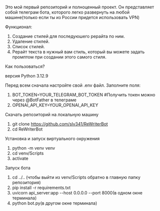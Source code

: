 Это мой первый репозиторий и полноценный проект. 
Он представляет собой телеграм бота, которого легко развернуть на любой машине(только если ты из России придется использовать VPN)

Функционал:

1. Создание стилей для последуюшего рерайта по ним.
2. Удаление стилей.
3. Список стилей.
4. Рерайт текста в нужный вам стиль, который вы можете задать промптом при создании этого самого стиля. 

Как пользоваться?

версия Python 3.12.9

Перед всем сначала настройте свой .env файл.
Заполните поля:
1. BOT_TOKEN=YOUR_TELEGRAM_BOT_TOKEN #Получить токен можно через @BotFather в телеграме
2. OPENAI_API_KEY=YOUR_OPENAI_API_KEY 

Скачать репозиторий на локальную машину
1. git clone https://github.com/slv341/ReWriterBot
2. cd ReWriterBot

Установка и запуск виртуального окружения
1. python -m venv venv
2. cd venv/Scripts
3. activate
   
Запуск бота
1. cd ../.. (чтобы выйти из venv/Scripts обратно в главную папку репозитория)
2. pip install -r requirements.txt
3. uvicorn api_server:app --host 0.0.0.0 --port 8000(в одном окне терминала)
4. python bot.py(в другом окне терминала)
